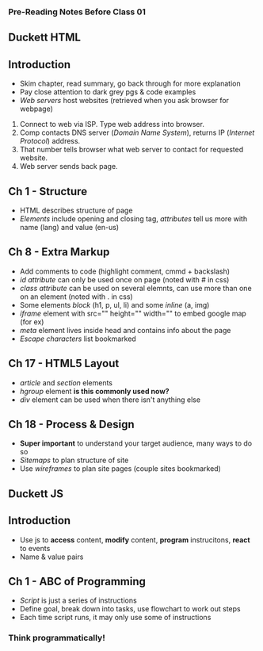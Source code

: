 ### Pre-Reading Notes Before Class 01


## **Duckett HTML**

## Introduction
- Skim chapter, read summary, go back through for more explanation
- Pay close attention to dark grey pgs &amp; code examples
- *Web servers* host websites (retrieved when you ask browser for webpage)

1. Connect to web via ISP. Type web address into browser.
2. Comp contacts DNS server (*Domain Name System*), returns IP (*Internet Protocol*) address.
3. That number tells browser what web server to contact for requested website.
4. Web server sends back page. 

## Ch 1 - Structure
- HTML describes structure of page
- *Elements* include opening and closing tag, *attributes* tell us more with name (lang) and value (en-us)

## Ch 8 - Extra Markup
- Add comments to code (highlight comment, cmmd + backslash)
- *id attribute* can only be used once on page (noted with # in css)
- *class attribute* can be used on several elemnts, can use more than one on an element (noted with . in css)
- Some elements *block* (h1, p, ul, li) and some *inline* (a, img)
- *iframe* element with src="" height="" width="" to embed google map (for ex) 
- *meta* element lives inside head and contains info about the page
- *Escape characters* list bookmarked

## Ch 17 - HTML5 Layout
- *article* and *section* elements
- *hgroup* element **is this commonly used now?**
- *div* element can be used when there isn't anything else

## Ch 18 - Process & Design
- **Super important** to understand your target audience, many ways to do so
- *Sitemaps* to plan structure of site
- Use *wireframes* to plan site pages (couple sites bookmarked)

## **Duckett JS**

## Introduction
- Use js to **access** content, **modify** content, **program** instrucitons, **react** to events
- Name &amp; value pairs

## Ch 1 - ABC of Programming
- *Script* is just a series of instructions
- Define goal, break down into tasks, use flowchart to work out steps
- Each time script runs, it may only use some of instructions

### **Think programmatically!**